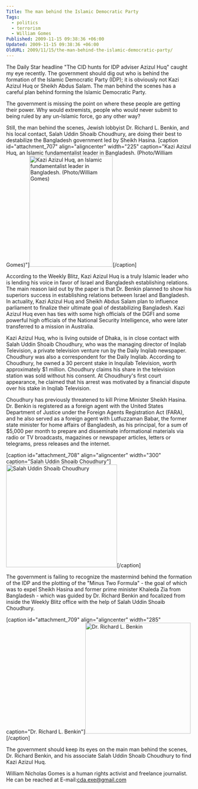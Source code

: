 ```yaml
---
Title: The man behind the Islamic Democratic Party
Tags:
  - politics
  - terrorism
  - William Gomes
Published: 2009-11-15 09:38:36 +06:00
Updated: 2009-11-15 09:38:36 +06:00
OldURL: 2009/11/15/the-man-behind-the-islamic-democratic-party/
---
```


The Daily Star headline "The CID hunts for IDP adviser Azizul Huq" caught my eye recently. The government should dig out who is behind the formation of the Islamic Democratic Party (IDP); it is obviously not Kazi Azizul Huq or Sheikh Abdus Salam. The man behind the scenes has a careful plan behind forming the Islamic Democratic Party. 

The government is missing the point on where these people are getting their power. Why would extremists, people who would never submit to being ruled by any un-Islamic force, go any other way? 

Still, the man behind the scenes, Jewish lobbyist Dr. Richard L. Benkin, and his local contact, Salah Uddin Shoaib Choudhury, are doing their best to destabilize the Bangladesh government led by Sheikh Hasina. 
[caption id="attachment_707" align="aligncenter" width="225" caption="Kazi Azizul Huq, an Islamic fundamentalist leader in Bangladesh. (Photo/William Gomes)"]<img src="https://enblog.muktomona.com/wp-content/uploads/2009/11/d3b9076c14f32ee5a8dd304490b39825.jpg" alt="Kazi Azizul Huq, an Islamic fundamentalist leader in Bangladesh. (Photo/William Gomes)" width="225" height="300" class="size-full wp-image-707" />[/caption]

According to the Weekly Blitz, Kazi Azizul Huq is a truly Islamic leader who is lending his voice in favor of Israel and Bangladesh establishing relations. The main reason laid out by the paper is that Dr. Benkin planned to show his superiors success in establishing relations between Israel and Bangladesh. In actuality, Kazi Azizul Huq and Sheikh Abdus Salam plan to influence parliament to finalize their ultimate goal of destabilizing Bangladesh. Kazi Azizul Huq even has ties with some high officials of the DGFI and some powerful high officials of the National Security Intelligence, who were later transferred to a mission in Australia. 

Kazi Azizul Huq, who is living outside of Dhaka, is in close contact with Salah Uddin Shoaib Choudhury, who was the managing director of Inqilab Television, a private television venture run by the Daily Inqilab newspaper. Choudhury was also a correspondent for the Daily Inqilab. According to Choudhury, he owned a 30 percent stake in Inquilab Television, worth approximately $1 million. Choudhury claims his share in the television station was sold without his consent. At Choudhury's first court appearance, he claimed that his arrest was motivated by a financial dispute over his stake in Inqilab Television.

Choudhury has previously threatened to kill Prime Minister Sheikh Hasina. Dr. Benkin is registered as a foreign agent with the United States Department of Justice under the Foreign Agents Registration Act (FARA), and he also served as a foreign agent with Lutfuzzaman Babar, the former state minister for home affairs of Bangladesh, as his principal, for a sum of $5,000 per month to prepare and disseminate informational materials via radio or TV broadcasts, magazines or newspaper articles, letters or telegrams, press releases and the internet.

[caption id="attachment_708" align="aligncenter" width="300" caption="Salah Uddin Shoaib Choudhury"]<img src="https://enblog.muktomona.com/wp-content/uploads/2009/11/salah-uddin-shoaib-choudhury.jpg" alt="Salah Uddin Shoaib Choudhury" width="300" height="278" class="size-full wp-image-708" />[/caption]

The government is failing to recognize the mastermind behind the formation of the IDP and the plotting of the "Minus Two Formula" - the goal of which was to expel Sheikh Hasina and former prime minister Khaleda Zia from Bangladesh - which was guided by Dr. Richard Benkin and focalized from inside the Weekly Blitz office with the help of Salah Uddin Shoaib Choudhury.

[caption id="attachment_709" align="aligncenter" width="285" caption="Dr. Richard L. Benkin"]<img src="https://enblog.muktomona.com/wp-content/uploads/2009/11/dr-richard-l-benkin.jpg" alt="Dr. Richard L. Benkin" width="285" height="300" class="size-full wp-image-709" />[/caption]

The government should keep its eyes on the main man behind the scenes, Dr. Richard Benkin, and his associate Salah Uddin Shoaib Choudhury to find Kazi Azizul Huq.


William Nicholas Gomes is a human rights activist and freelance journalist. He can be reached at E-mail:cda.exe@gmail.com

